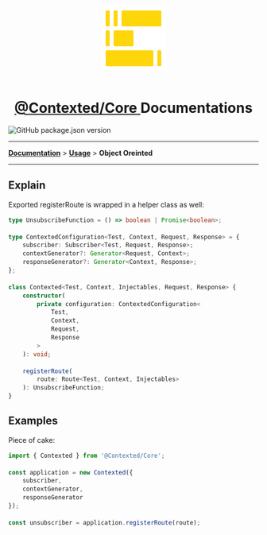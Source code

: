 <div align="center">
    <img width="128" src="https://raw.githubusercontent.com/contexted-js/brand/master/dark/main.svg">
    <br />
    <br />
    <h1>
		<a href="https://github.com/contexted-js/core">
        	@Contexted/Core
    	</a>
		<span>Documentations</span>
	</h1>
</div>

<img alt="GitHub package.json version" src="https://img.shields.io/github/package-json/v/contexted-js/core">

---

[**Documentation**](../../) > [**Usage**](../) > **Object Oreinted**

---

## Explain

Exported registerRoute is wrapped in a helper class as well:

```ts
type UnsubscribeFunction = () => boolean | Promise<boolean>;

type ContextedConfiguration<Test, Context, Request, Response> = {
	subscriber: Subscriber<Test, Request, Response>;
	contextGenerator?: Generator<Request, Context>;
	responseGenerator?: Generator<Context, Response>;
};

class Contexted<Test, Context, Injectables, Request, Response> {
	constructor(
		private configuration: ContextedConfiguration<
			Test,
			Context,
			Request,
			Response
		>
	): void;

	registerRoute(
		route: Route<Test, Context, Injectables>
	): UnsubscribeFunction;
}
```

## Examples

Piece of cake:

```ts
import { Contexted } from '@Contexted/Core';

const application = new Contexted({
    subscriber,
    contextGenerator,
    responseGenerator
});

const unsubscriber = application.registerRoute(route);
```
